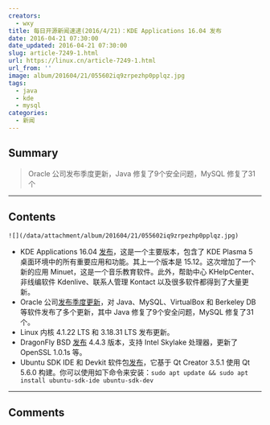 ```yaml
---
creators:
  - wxy
title: 每日开源新闻速递(2016/4/21)：KDE Applications 16.04 发布
date: 2016-04-21 07:30:00
date_updated: 2016-04-21 07:30:00
slug: article-7249-1.html
url: https://linux.cn/article-7249-1.html
url_from: ''
image: album/201604/21/055602iq9zrpezhp0pplqz.jpg
tags:
  - java
  - kde
  - mysql
categories:
  - 新闻
---
```


## Summary

> Oracle 公司发布季度更新，Java 修复了9个安全问题，MySQL 修复了31个

***

<!-- more -->

## Contents

`![](/data/attachment/album/201604/21/055602iq9zrpezhp0pplqz.jpg)`

* KDE Applications 16.04 [发布](https://www.kde.org/announcements/announce-applications-16.04.0.php)，这是一个主要版本，包含了 KDE Plasma 5 桌面环境中的所有重要应用和功能。其上一个版本是 15.12。这次增加了一个新的应用 Minuet，这是一个音乐教育软件。此外，帮助中心 KHelpCenter、非线编软件 Kdenlive、联系人管理 Kontact 以及很多软件都得到了大量更新。
* Oracle 公司[发布季度更新](http://www.oracle.com/technetwork/security-advisory/cpuapr2016v3-2985753.html)，对 Java、MySQL、VirtualBox 和 Berkeley DB 等软件发布了多个更新，其中 Java 修复了9个安全问题，MySQL 修复了31个。
* Linux 内核 4.1.22 LTS 和 3.18.31 LTS 发布更新。
* DragonFly BSD [发布](https://www.dragonflydigest.com/2016/04/19/17972.html) 4.4.3 版本，支持 Intel Skylake 处理器，更新了 OpenSSL 1.0.1s 等。
* Ubuntu SDK IDE 和 Devkit 软件包[发布](https://lists.ubuntu.com/archives/ubuntu-devel/2016-April/039322.html)，它基于 Qt Creator 3.5.1 使用 Qt 5.6.0 构建。你可以使用如下命令来安装：`sudo apt update && sudo apt install ubuntu-sdk-ide ubuntu-sdk-dev`

***

## Comments
